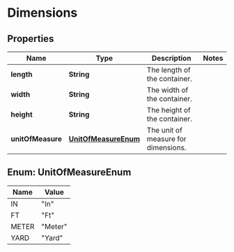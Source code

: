 
# Dimensions

## Properties
Name | Type | Description | Notes
------------ | ------------- | ------------- | -------------
**length** | **String** | The length of the container. | 
**width** | **String** | The width of the container. | 
**height** | **String** | The height of the container. | 
**unitOfMeasure** | [**UnitOfMeasureEnum**](#UnitOfMeasureEnum) | The unit of measure for dimensions. | 


<a name="UnitOfMeasureEnum"></a>
## Enum: UnitOfMeasureEnum
Name | Value
---- | -----
IN | &quot;In&quot;
FT | &quot;Ft&quot;
METER | &quot;Meter&quot;
YARD | &quot;Yard&quot;



